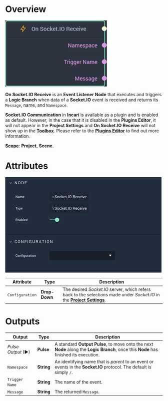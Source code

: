 # Overview

![The On Socket.IO Receive Node.](../../../../.gitbook/assets/onsocketioreceivenode20241.png)

**On Socket.IO Receive** is an **Event Listener Node** that executes and triggers a **Logic Branch** when data of a **Socket.IO** event is received and returns its `Message`, name, and `Namespace`.

**Socket.IO Communication** in **Incari** is available as a plugin and is enabled as default. However, in the case that it is disabled in the **Plugins Editor**, it will not appear in the **Project Settings** and **On Socket.IO Receive** will not show up in the [**Toolbox**](../../overview.md). Please refer to the [**Plugins Editor**](../../../../modules/plugins/communication/socketiomanager.md) to find out more information.

[**Scope**](../../overview.md#scopes): **Project**, **Scene**.

# Attributes

![The On Socket.IO Receive Node Attributes.](../../../../.gitbook/assets/onsocketioreceiveattsreal.png)

|Attribute|Type|Description|
|---|---|---|
|`Configuration`|**Drop-Down**|The desired _Socket.IO_ server, which refers back to the selections made under *Socket.IO* in the [**Project Settings**](../../../../modules/project-settings/socketio.md).| 


# Outputs

|Output|Type|Description|
|---|---|---|
|*Pulse Output* (►)|**Pulse**|A standard **Output Pulse**, to move onto the next **Node** along the **Logic Branch**, once this **Node** has finished its execution.|
|`Namespace`|**String**| An identifying name that is *parent* to an event or events in the **Socket.IO** protocol. The default is simply `/`.|
|`Trigger Name`|**String**| The name of the event.|
|`Message`|**String**| The returned `Message`.|




